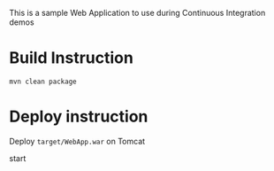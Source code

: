 This is a sample Web Application to use during Continuous Integration demos

# Build Instruction

```
mvn clean package
```

# Deploy instruction

Deploy ```target/WebApp.war``` on Tomcat
 
start
